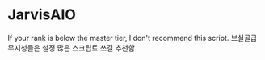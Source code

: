 # JarvisAIO
If your rank is below the master tier, I don't recommend this script.
브실골급 무지성들은 설정 많은 스크립트 쓰길 추천함
